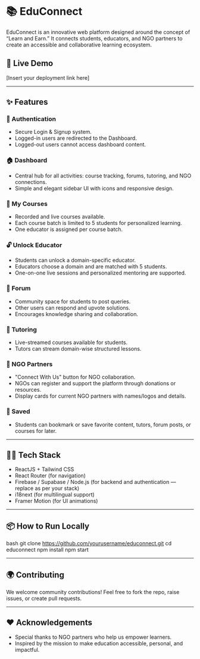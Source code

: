 # 📚 EduConnect

EduConnect is an innovative web platform designed around the concept of “Learn and Earn.” It connects students, educators, and NGO partners to create an accessible and collaborative learning ecosystem.

## 🔗 Live Demo
[Insert your deployment link here]

---

## ✨ Features

### 🔐 Authentication
- Secure Login & Signup system.  
- Logged-in users are redirected to the Dashboard.  
- Logged-out users cannot access dashboard content.

### 🏠 Dashboard
- Central hub for all activities: course tracking, forums, tutoring, and NGO connections.  
- Simple and elegant sidebar UI with icons and responsive design.

### 📘 My Courses
- Recorded and live courses available.
- Each course batch is limited to 5 students for personalized learning.
- One educator is assigned per course batch.

### 🔓 Unlock Educator
- Students can unlock a domain-specific educator.
- Educators choose a domain and are matched with 5 students.
- One-on-one live sessions and personalized mentoring are supported.

### 💬 Forum
- Community space for students to post queries.
- Other users can respond and upvote solutions.
- Encourages knowledge sharing and collaboration.

### 🎥 Tutoring
- Live-streamed courses available for students.
- Tutors can stream domain-wise structured lessons.

### 🤝 NGO Partners
- "Connect With Us" button for NGO collaboration.
- NGOs can register and support the platform through donations or resources.
- Display cards for current NGO partners with names/logos and details.

### 📌 Saved
- Students can bookmark or save favorite content, tutors, forum posts, or courses for later.

---

## 🧑‍💻 Tech Stack

- ReactJS + Tailwind CSS  
- React Router (for navigation)  
- Firebase / Supabase / Node.js (for backend and authentication — replace as per your stack)  
- i18next (for multilingual support)  
- Framer Motion (for UI animations)

---

## 📦 How to Run Locally

bash
git clone https://github.com/yourusername/educonnect.git
cd educonnect
npm install
npm start


---

## 🌍 Contributing

We welcome community contributions! Feel free to fork the repo, raise issues, or create pull requests.

---

## ❤ Acknowledgements

- Special thanks to NGO partners who help us empower learners.
- Inspired by the mission to make education accessible, personal, and impactful.